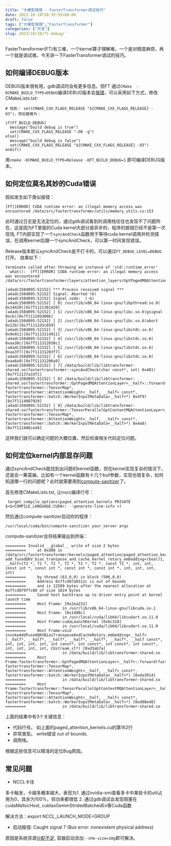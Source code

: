 ```yaml
---
title: "大模型推理 - FasterTransformer调试技巧"
date: 2023-10-10T20:39:55+08:00
draft: false
tags: ["大模型推理","FasterTransformer"]
categories: ["开发"]
slug: 2023/10/10/ft-debug/
---
```



FasterTransformer(FT)有三难，一个kernel算子理解难，一个是对精度麻烦，再一个就是调试难，今天讲一下FasterTransformer调试的技巧。

## 如何编译DEBUG版本

DEBUG版本很有用，gdb调试时会有更多信息。但FT 通过`CMake  -DCMAKE_BUILD_TYPE=DEBUG`编译DEBUG版本会[报错][1]，可以采用如下方式，修改CMakeLists.txt:

```
# 找到： set(CMAKE_CXX_FLAGS_RELEASE "${CMAKE_CXX_FLAGS_RELEASE} -O3")，然后替换为：

if(FT_BUILD_DEBUG)
  message("build debug is true")
  set(CMAKE_CXX_FLAGS_RELEASE "-O0 -g")
else()
  message("build debug is false")
  set(CMAKE_CXX_FLAGS_RELEASE "${CMAKE_CXX_FLAGS_RELEASE} -O3")
endif()
```

用`cmake -DCMAKE_BUILD_TYPE=Release -DFT_BUILD_DEBUG=1` 即可编译DEBUG版本。

## 如何定位莫名其妙的Cuda错误

假如发生如下类似报错：
```
[FT][ERROR] CUDA runtime error: an illegal memory access was encountered /data/src/fastertransformer/utils/memory_utils.cu:153
```
此时通过日志是无法定位的，通过gdb调试看到的调用栈往往也发现不了问题所在，这是因为FT里面的Cuda  kernel大部分是异步的，程序的报错已经不是第一次现场, FT内部实现了一个`syncAndCheck`函数用于等待cuda kernel调用并检测错误，在调用kernel后跟一个syncAndCheck，可以第一时间发现错误。

Release版本默认syncAndCheck是不打卡的，可以通过`FT_DEBUG_LEVEL=DEBUG`打开。
效果如下：

```
terminate called after throwing an instance of 'std::runtime_error'
  what():  [FT][ERROR] CUDA runtime error: an illegal memory access was encountered /data/src/fastertransformer/layers/attention_layers/GptPagedMQAttentionLayer.cc:244 

[a4adc150d095:52152] *** Process received signal ***
[a4adc150d095:52152] Signal: Aborted (6)
[a4adc150d095:52152] Signal code:  (-6)
[a4adc150d095:52152] [ 0] /usr/lib/x86_64-linux-gnu/libpthread.so.0( 0x14420)[0x7f1121301420]
[a4adc150d095:52152] [ 1] /usr/lib/x86_64-linux-gnu/libc.so.6(gsignal 0xcb)[0x7f1112d5d00b]
[a4adc150d095:52152] [ 2] /usr/lib/x86_64-linux-gnu/libc.so.6(abort 0x12b)[0x7f1112d3c859]
[a4adc150d095:52152] [ 3] /usr/lib/x86_64-linux-gnu/libstdc.so.6( 0x9e911)[0x7f1113114911]
[a4adc150d095:52152] [ 4] /usr/lib/x86_64-linux-gnu/libstdc.so.6( 0xaa38c)[0x7f111312038c]
[a4adc150d095:52152] [ 5] /usr/lib/x86_64-linux-gnu/libstdc.so.6( 0xaa3f7)[0x7f11131203f7]
[a4adc150d095:52152] [ 6] /usr/lib/x86_64-linux-gnu/libstdc.so.6( 0xaa6a9)[0x7f11131206a9]
[a4adc150d095:52152] [ 7] /data/build/lib/libtransformer-shared.so(fastertransformer::syncAndCheck(char const*, int) 0x481)[0x7f11137a33f1]
[a4adc150d095:52152] [ 8] /data/build/lib/libtransformer-shared.so(fastertransformer::GptPagedMQAttentionLayer<__half>::forward(fastertransformer::TensorMap*, fastertransformer::TensorMap*, fastertransformer::AttentionWeight<__half, __half> const*, fastertransformer::batch::WorkerInputMetaData<__half>*) 0x4f9)[0x7f1114087929]
[a4adc150d095:52152] [ 9] /data/build/lib/libtransformer-shared.so(fastertransformer::TensorParallelGptContextMQAttentionLayer<__half>::forward(fastertransformer::TensorMap*, fastertransformer::TensorMap*, fastertransformer::AttentionWeight<__half, __half> const*, fastertransformer::batch::WorkerInputMetaData<__half>*) 0x4a8)[0x7f111406ce48]
```

这样我们就可以确定问题的大概位置，然后检查相关代码定位问题。

## 如何定位kernel内部显存问题

通过syncAndCheck能找到出问题的kernel函数，但在kernel实现复杂的情况下，还是会一筹莫展。比如有一个kernel函数有十几个buf参数，实现也很复杂，如何知道哪一行的问题呢？此时就需要用到[compute-sanitizer][3]了。

首先修改CMakeLists.txt,  让nvcc编译行号：
```
 target_compile_options(paged_attention_kernels PRIVATE $<$<COMPILE_LANGUAGE:CUDA>: --generate-line-info >)
```
然后通过compute-sanitizer启动你的程序：
```
/usr/local/cuda/bin/compute-sanitizer your_server args
```

compute-sanitizer会将结果输出到终端：
```
========= Invalid __global__ write of size 2 bytes
=========     at 0xd80 in /data/src/fastertransformer/kernels/paged_attention/paged_attention_kernels.cu:162:void add_fusedQKV_bias_transpose_and_cache_kernel_rotary_embedding<(bool)1, __half>(T2 *, T2 *, T2 *, T2 *, T2 *, T2 *, const T2 *, int, int, const int *, const int *, const int *, const int *, int, int, int, int)
=========     by thread (63,0,0) in block (506,0,0)
=========     Address 0x7fcd07a0312c is out of bounds
=========     and is 12589 bytes after the nearest allocation at 0x7fcd079ffc00 of size 1024 bytes
=========     Saved host backtrace up to driver entry point at kernel launch time
=========     Host Frame: [0x2ea231]
=========                in /usr/lib/x86_64-linux-gnu/libcuda.so.1
=========     Host Frame: [0x1488c]
=========                in /usr/local/cuda/lib64/libcudart.so.11.0
=========     Host Frame:cudaLaunchKernel [0x6c318]
=========                in /usr/local/cuda/lib64/libcudart.so.11.0
=========     Host Frame:void invokeAddFusedQKVBiasTransposeAndCacheRotary_embedding<__half>(__half*, __half*, __half*, __half*, __half*, __half*, __half const*, int, int, int, int, int const*, int const*, int const*, int const*, int, int, int, int, CUstream_st*) [0xd3ab7a]
=========                in /data/build/lib/libtransformer-shared.so
=========     Host Frame:fastertransformer::GptPagedMQAttentionLayer<__half>::forward(fastertransformer::TensorMap*, fastertransformer::TensorMap*, fastertransformer::AttentionWeight<__half, __half> const*, fastertransformer::batch::WorkerInputMetaData<__half>*) [0xda3914]
=========                in /data/build/lib/libtransformer-shared.so
=========     Host Frame:fastertransformer::TensorParallelGptContextMQAttentionLayer<__half>::forward(fastertransformer::TensorMap*, fastertransformer::TensorMap*, fastertransformer::AttentionWeight<__half, __half> const*, fastertransformer::batch::WorkerInputMetaData<__half>*) [0xd88e48]
=========                in /data/build/lib/libtransformer-shared.so

```

上面的结果中有3个关键信息：
* 代码行号。 如上面的paged_attention_kernels.cu的第162行
* 异常类型。 write错误 out of bounds.
 * 调用栈。

根据这些信息可以精准的定位Bug原因。

## 常见问题

*  NCCL卡住

多卡触发，卡越多概率越大，表现为1. 通过nvidia-smi查看多卡中某些卡的util占用为0，其余为100%，但功率都很低 2. 通过gdb调试会发现阻塞在cudaMallocHost, cublasGemmStridedBatchedEx等Cuda函数

解决方法：export NCCL_LAUNCH_MODE=GROUP

* 启动报错: Caught signal 7 (Bus error: nonexistent physical address)

原因是系统资源[分配不足][2], 容器启动添加`--shm-size=10g`即可解决。




[1]: https://github.com/NVIDIA/FasterTransformer/issues/590
[2]: https://docs.nvidia.com/deeplearning/nccl/user-guide/docs/troubleshooting.html#sharing-data
[3]: https://docs.nvidia.com/compute-sanitizer/ComputeSanitizer/index.html

